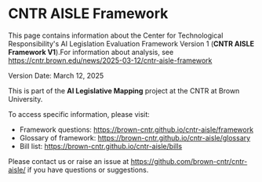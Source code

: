# CNTR AISLE Framework

This page contains information about the Center for Technological Responsibility's AI Legislation Evaluation Framework Version 1 (**CNTR AISLE Framework V1**).For information about analysis, see <https://cntr.brown.edu/news/2025-03-12/cntr-aisle-framework>

Version Date: March 12, 2025

This is part of the **AI Legislative Mapping** project at the CNTR at Brown University.

To access specific information, please visit:

- Framework questions: <https://brown-cntr.github.io/cntr-aisle/framework>
- Glossary of framework: <https://brown-cntr.github.io/cntr-aisle/glossary>
- Bill list:  <https://brown-cntr.github.io/cntr-aisle/bills>

Please contact us or raise an issue at <https://github.com/brown-cntr/cntr-aisle/> if you have questions or suggestions.
